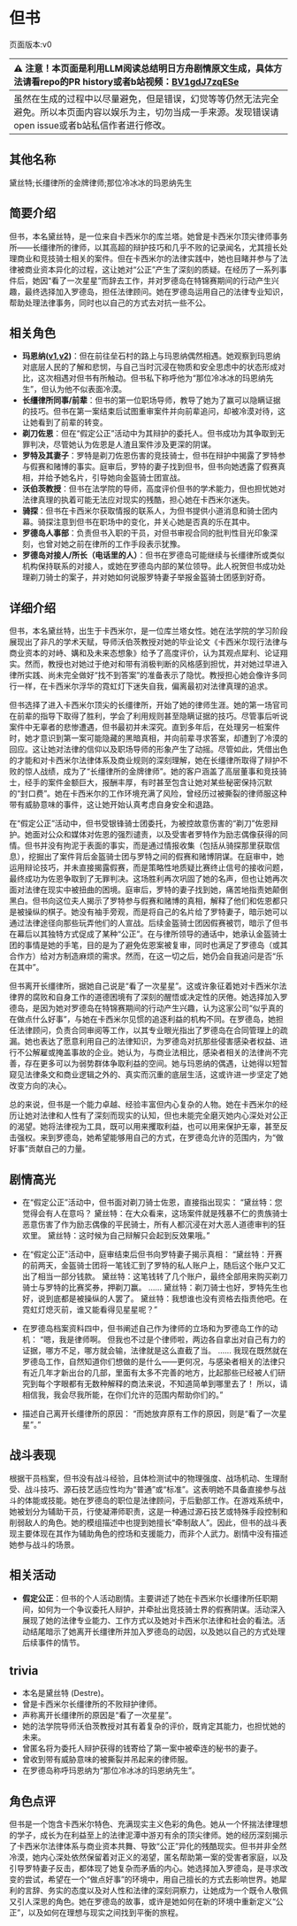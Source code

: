 # 但书
页面版本:v0
 

| :warning: 注意！本页面是利用LLM阅读总结明日方舟剧情原文生成，具体方法请看repo的PR history或者b站视频：[BV1gdJ7zqESe](https://www.bilibili.com/video/BV1gdJ7zqESe/)         |
|:----------------------------|
| 虽然在生成的过程中以尽量避免，但是错误，幻觉等等仍然无法完全避免。所以本页面内容以娱乐为主，切勿当成一手来源。发现错误请open issue或者b站私信作者进行修改。|



## 其他名称
黛丝特;长缰律所的金牌律师;那位冷冰冰的玛恩纳先生
## 简要介绍
但书，本名黛丝特，是一位来自卡西米尔的库兰塔。她曾是卡西米尔顶尖律师事务所——长缰律所的律师，以其高超的辩护技巧和几乎不败的记录闻名，尤其擅长处理商业和竞技骑士相关的案件。但在卡西米尔的法律实践中，她也目睹并参与了法律被商业资本异化的过程，这让她对“公正”产生了深刻的质疑。在经历了一系列事件后，她因“看了一次星星”而辞去工作，并对罗德岛在特锦赛期间的行动产生兴趣，最终选择加入罗德岛，担任法律顾问。她在罗德岛运用自己的法律专业知识，帮助处理法律事务，同时也以自己的方式去对抗一些不公。
## 相关角色
-   **玛恩纳([v1](char_4064_mlynar.md),[v2](../char_v3/char_4064_mlynar.md))**：但在前往垒石村的路上与玛恩纳偶然相遇。她观察到玛恩纳对底层人民的了解和悲悯，与自己当时沉浸在物质和安全思虑中的状态形成对比，这次相遇对但书有所触动。但书私下称呼他为“那位冷冰冰的玛恩纳先生”，但认为他不似表面冷漠。
-   **长缰律所同事/前辈**：但书的第一位职场导师，教导了她为了赢可以隐瞒证据的技巧。但书在第一案结束后试图重审案件并向前辈追问，却被冷漠对待，这让她看到了前辈的转变。
-   **剃刀佐恩**：但在“假定公正”活动中为其辩护的委托人。但书成功为其争取到无罪判决，尽管她认为佐恩是人渣且案件涉及更深的阴谋。
-   **罗特及其妻子**：罗特是剃刀佐恩伤害的竞技骑士，但书在辩护中揭露了罗特参与假赛和赌博的事实。庭审后，罗特的妻子找到但书，但书向她透露了假赛真相，并给予她名片，引导她向金盔骑士团宣战。
-   **沃伯茨教授**：但书在法学院的导师，高度评价但书的学术能力，但也担忧她对法律真理的执着可能无法应对现实的残酷，担心她在卡西米尔迷失。
-   **骑探**：但书在卡西米尔获取情报的联系人，为但书提供小道消息和骑士团内幕。骑探注意到但书在职场中的变化，并关心她是否真的乐在其中。
-   **罗德岛人事部**：负责但书入职的干员，对但书审视合同的批判性目光印象深刻，也曾对她之前在律所的工作手段表示犹豫。
-   **罗德岛对接人/所长（电话里的人）**：但书在罗德岛可能继续与长缰律所或类似机构保持联系的对接人，或她在罗德岛内部的某位领导。此人祝贺但书成功处理剃刀骑士的案子，并对她如何说服罗特妻子举报金盔骑士团感到好奇。
## 详细介绍
但书，本名黛丝特，出生于卡西米尔，是一位库兰塔女性。她在法学院的学习阶段展现出了非凡的学术天赋，导师沃伯茨教授对她的毕业论文《卡西米尔现行法律与商业资本的对峙、媾和及未来态想象》给予了高度评价，认为其观点犀利、论证翔实。然而，教授也对她过于绝对和带有消极判断的风格感到担忧，并对她过早进入律所实践、尚未完全做好“找不到答案”的准备表示了隐忧。教授担心她会像许多同行一样，在卡西米尔浮华的霓虹灯下迷失自我，偏离最初对法律真理的追求。

但书选择了进入卡西米尔顶尖的长缰律所，开始了她的律师生涯。她的第一场官司在前辈的指导下取得了胜利，学会了利用规则甚至隐瞒证据的技巧。尽管事后听说案件中无辜者的悲惨遭遇，但书最初并未深究。直到多年后，在处理另一桩案件时，她才意识到第一案可能隐藏的黑暗真相，并向前辈寻求答案，却遭到了冷漠的回应。这让她对法律的信仰以及职场导师的形象产生了动摇。尽管如此，凭借出色的才能和对卡西米尔法律体系及商业规则的深刻理解，她在长缰律所取得了辩护不败的惊人战绩，成为了“长缰律所的金牌律师”。她的客户涵盖了高层董事和竞技骑士，经手的案件金额巨大，报酬丰厚，有时甚至包含让她对某些秘密保持沉默的“封口费”。她在卡西米尔的工作环境充满了风险，曾经历过被撕裂的律师服这种带有威胁意味的事件，这让她开始认真考虑自身安全和退路。

在“假定公正”活动中，但书受银锋骑士团委托，为被控故意伤害的“剃刀”佐恩辩护。她面对公众和媒体对佐恩的强烈谴责，以及受害者罗特作为励志偶像获得的同情。但书并没有拘泥于表面的事实，而是通过情报收集（包括从骑探那里获取信息），挖掘出了案件背后金盔骑士团与罗特之间的假赛和赌博阴谋。在庭审中，她运用辩论技巧，并未直接揭露假赛，而是策略性地质疑比赛终止信号的接收问题，最终成功为佐恩争取到了无罪判决。这场胜利再次巩固了她的名声，但也让她再次面对法律在现实中被扭曲的困境。庭审后，罗特的妻子找到她，痛苦地指责她颠倒黑白。但书向这位夫人揭示了罗特参与假赛和赌博的真相，解释了他们和佐恩都只是被操纵的棋子。她没有袖手旁观，而是将自己的名片给了罗特妻子，暗示她可以通过法律途径向那些玩弄他们的人宣战。后续金盔骑士团因假赛被罚，暗示了但书在幕后以其独特方式促成了某种“公正”。在与律所领导的通话中，她承认金盔骑士团的事情是她的手笔，目的是为了避免佐恩案被复审，同时也满足了罗德岛（或其合作方）给对方制造麻烦的需求。然而，在这一切之后，她仍会自我追问是否“乐在其中”。

但书离开长缰律所，据她自己说是“看了一次星星”。这或许象征着她对卡西米尔法律界的腐败和自身工作的道德困境有了深刻的醒悟或决定性的厌倦。她选择加入罗德岛，是因为她对罗德岛在特锦赛期间的行动产生兴趣，认为这家公司“似乎真的在做点什么好事”，与她在卡西米尔见惯的追逐利益的机构不同。在罗德岛，她担任法律顾问，负责合同审阅等工作，以其专业眼光指出了罗德岛在合同管理上的疏漏。她也表达了愿意利用自己的法律知识，为罗德岛对抗那些侵害感染者权益、进行不公解雇或掩盖事故的企业。她认为，与商业法相比，感染者相关的法律尚不完善，存在更多可以为弱势群体争取利益的空间。她与玛恩纳的偶遇，让她得以短暂窥见法律条文和商业逻辑之外的、真实而沉重的底层生活，这或许进一步坚定了她改变方向的决心。

总的来说，但书是一个能力卓越、经验丰富但内心复杂的人物。她在卡西米尔的经历让她对法律和人性有了深刻而现实的认知，但也未能完全磨灭她内心深处对公正的渴望。她将法律视为工具，既可以用来攫取利益，也可以用来保护无辜，甚至反击强权。来到罗德岛，她希望能够用自己的方式，在罗德岛允许的范围内，为“做好事”贡献自己的力量。
## 剧情高光
- 在“假定公正”活动中，但书面对剃刀骑士佐恩，直接指出现实：
“黛丝特：您觉得会有人在意吗？
黛丝特：在大众看来，这场案件就是残暴不仁的贵族骑士恶意伤害了作为励志偶像的平民骑士，所有人都沉浸在对大恶人道德审判的狂欢里。
黛丝特：这时候为自己辩解只会起到反效果哦。”

- 在“假定公正”活动中，庭审结束后但书向罗特妻子揭示真相：
“黛丝特：开赛的前两天，金盔骑士团将一笔钱汇到了罗特的私人账户上，随后这个账户又汇出了相当一部分钱款。
黛丝特：这笔钱转了几个账户，最终全部用来购买剃刀骑士与罗特的比赛奖券，押剃刀赢。
......
黛丝特：剃刀骑士也好，罗特先生也好，说到底都是被操纵的人罢了。
黛丝特：我想谁也没有资格去指责他吧。在霓虹灯熄灭前，谁又能看得见星星呢？”

- 在罗德岛档案资料四中，但书阐述自己作为律师的立场和为罗德岛工作的动机：
“嗯，我是律师啊。
但我也不过是个律师啦，两边各自拿出对自己有力的证据，哪方不足，哪方就会输，法律就是这么直截了当。
......
我现在既然就在罗德岛工作，自然知道你们想做的是什么——更何况，与感染者相关的法律只有近几年才新出台的几部，里面有太多不完善的地方，比起那些已经被人们研究到每个字眼都有无数种解释的商法来说，不知道简单到哪里去了！
所以，请相信我，我会尽我所能，在你们允许的范围内帮助你们的。”

- 描述自己离开长缰律所的原因：
“而她放弃原有工作的原因，则是“看了一次星星”。”
## 战斗表现
根据干员档案，但书没有战斗经验，且体检测试中的物理强度、战场机动、生理耐受、战斗技巧、源石技艺适应性均为“普通”或“标准”。这表明她不具备直接参与战斗的体能或技能。她在罗德岛的职位是法律顾问，于后勤部工作。在游戏系统中，她被划分为辅助干员，行使凝滞师职责，这是一种通过源石技艺或特殊手段控制和削弱敌人的角色。她的模组描述中也提到她擅长“牵制敌人”。因此，但书的战斗表现主要体现在其作为辅助角色的控场和支援能力，而非个人武力。剧情中没有描述她参与战斗的场景。
## 相关活动
-   **假定公正**：但书的个人活动剧情。主要讲述了她在卡西米尔长缰律所任职期间，如何为一个争议委托人辩护，并牵扯出竞技骑士界的假赛阴谋。活动深入展现了她的法律专业能力、工作方式以及她对卡西米尔法律和社会的看法。活动结尾暗示了她离开长缰律所并加入罗德岛的动因，以及她以自己的方式处理后续事件的情节。
## trivia
- 本名是黛丝特 (Destre)。
- 曾是卡西米尔长缰律所的不败辩护律师。
- 声称离开长缰律所的原因是“看了一次星星”。
- 她的法学院导师沃伯茨教授对其有着复杂的评价，既肯定其能力，也担忧她的未来。
- 曾匿名将为委托人辩护获得的钱寄给了第一案中被牵连的秘书的妻子。
- 曾收到带有威胁意味的被撕裂并吊起来的律师服。
- 在罗德岛称呼玛恩纳为“那位冷冰冰的玛恩纳先生”。
## 角色点评
但书是一个饱含卡西米尔特色、充满现实主义色彩的角色。她从一个怀揣法律理想的学子，成长为在利益至上的法律泥潭中游刃有余的顶尖律师。她的经历深刻揭示了卡西米尔法律体系与商业资本共舞、导致“公正”异化的残酷现实。但书并非全然冷漠，她内心深处依然保留着对正义的渴望，匿名帮助第一案的受害者家庭，以及引导罗特妻子反击，都体现了她复杂而矛盾的内心。她选择加入罗德岛，是寻求改变的尝试，希望在一个“做点好事”的环境中，用自己擅长的方式去影响世界。她犀利的言辞、务实的态度以及对人性和法律的深刻洞察力，让她成为一个既令人敬佩又引人深思的角色。她在罗德岛的故事，或许是她如何在新的环境中重新定义“公正”，以及如何在理想与现实之间找到平衡的旅程。